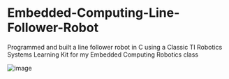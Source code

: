 # Embedded-Computing-Line-Follower-Robot
Programmed and built a line follower robot in C using a Classic TI Robotics Systems Learning Kit for my Embedded Computing Robotics class

![image](https://www.newgrounds.com/dump/draw/b708d27935a7364378f81dc9d37f6691)
